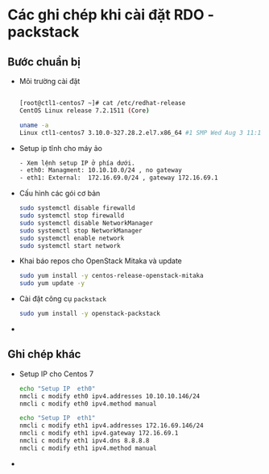 # Các ghi chép khi cài đặt RDO - packstack

## Bước chuẩn bị

- Môi trường cài đặt

    ```sh

    [root@ctl1-centos7 ~]# cat /etc/redhat-release
    CentOS Linux release 7.2.1511 (Core)

    uname -a
    Linux ctl1-centos7 3.10.0-327.28.2.el7.x86_64 #1 SMP Wed Aug 3 11:11:39 UTC 2016 x86_64 x86_64 x86_64 GNU/Linux
    ```


- Setup ip tĩnh cho máy ảo

    ```sh
    - Xem lệnh setup IP ở phía dưới.
    - eth0: Managment: 10.10.10.0/24 , no gateway
    - eth1: External:  172.16.69.0/24 , gateway 172.16.69.1
    ```

- Cấu hình các gói cơ bản

    ```sh
    sudo systemctl disable firewalld
    sudo systemctl stop firewalld
    sudo systemctl disable NetworkManager
    sudo systemctl stop NetworkManager
    sudo systemctl enable network
    sudo systemctl start network
    ```

- Khai báo repos cho OpenStack Mitaka và update

    ```sh
    sudo yum install -y centos-release-openstack-mitaka
    sudo yum update -y
    ```

- Cài đặt công cụ `packstack`

    ```sh
    sudo yum install -y openstack-packstack
    ```

- 

    
    
    
    

## Ghi chép khác
- Setup IP cho Centos 7

    ```sh
    echo "Setup IP  eth0"
    nmcli c modify eth0 ipv4.addresses 10.10.10.146/24
    nmcli c modify eth0 ipv4.method manual

    echo "Setup IP  eth1"
    nmcli c modify eth1 ipv4.addresses 172.16.69.146/24
    nmcli c modify eth1 ipv4.gateway 172.16.69.1
    nmcli c modify eth1 ipv4.dns 8.8.8.8
    nmcli c modify eth1 ipv4.method manual
    ```

- 

